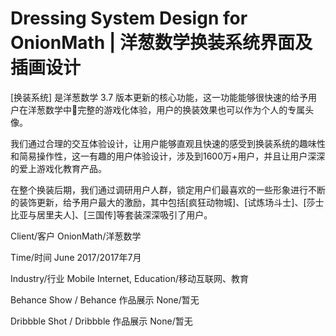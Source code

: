 # Dressing System Design for OnionMath | 洋葱数学换装系统界面及插画设计

[换装系统] 是洋葱数学 3.7 版本更新的核心功能，这一功能能够很快速的给予用户在洋葱数学中完整的游戏化体验，用户的换装效果也可以作为个人的专属头像。

我们通过合理的交互体验设计，让用户能够直观且快速的感受到换装系统的趣味性和简易操作性，这一有趣的用户体验设计，涉及到1600万+用户，并且让用户深深的爱上游戏化教育产品。

在整个换装后期，我们通过调研用户人群，锁定用户们最喜欢的一些形象进行不断的装饰更新，给予用户最大的激励，其中包括[疯狂动物城]、[试炼场斗士]、[莎士比亚与居里夫人]、[三国传]等套装深深吸引了用户。

Client/客户
OnionMath/洋葱数学

Time/时间
June 2017/2017年7月

Industry/行业
Mobile Internet, Education/移动互联网、教育

Behance Show / Behance 作品展示
None/暂无

Dribbble Shot / Dribbble 作品展示
None/暂无